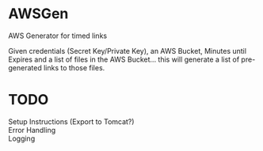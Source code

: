 # AWSGen
AWS Generator for timed links

Given credentials (Secret Key/Private Key), an AWS Bucket, Minutes until Expires and a list of files in the AWS Bucket... this will generate a list of pre-generated links to those files.

# TODO
Setup Instructions (Export to Tomcat?)    
Error Handling    
Logging    
    
